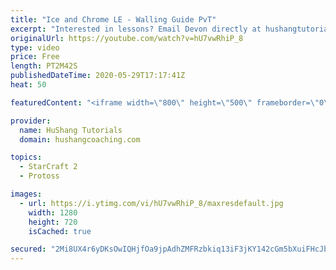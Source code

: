 ```yaml
---
title: "Ice and Chrome LE - Walling Guide PvT"
excerpt: "Interested in lessons? Email Devon directly at hushangtutorials@outlook.com ------------------------------------------------------------------------------------------------------- Want to support HuShang Tutorials directly? Patreon is a website where you can contribute a monthly donation that will help"
originalUrl: https://youtube.com/watch?v=hU7vwRhiP_8
type: video
price: Free
length: PT2M42S
publishedDateTime: 2020-05-29T17:17:41Z
heat: 50

featuredContent: "<iframe width=\"800\" height=\"500\" frameborder=\"0\" src=\"https://www.youtube.com/embed/hU7vwRhiP_8\" allow=\"accelerometer; autoplay; encrypted-media; gyroscope; picture-in-picture\" allowfullscreen></iframe>"

provider:
  name: HuShang Tutorials
  domain: hushangcoaching.com

topics:
  - StarCraft 2
  - Protoss

images:
  - url: https://i.ytimg.com/vi/hU7vwRhiP_8/maxresdefault.jpg
    width: 1280
    height: 720
    isCached: true

secured: "2Mi8UX4r6yDKsOwIQHjfOa9jpAdhZMFRzbkiq13iF3jKY142cGm5bXuiFHcJbQePYMKya0Xk/BbmgsYjgiQ7w9NpsY67G4covTiU3zMEUaTvS5ZQwd8UKv3QDVRQMr/EyVp2a2NSsScAEz3Y9+VN4izDrrUQAY2/YzZKe+IfrmW8GTKp7sha3cOiNFd/12eIlbDTrDG0L9VIK2oPi774/HIZC7yBXjXoxddcIfwZimeZKhqWvXiLt0YQnvwbpbwNrnbwXh9w9+AB0Px4n0HtKO7EUhKlxdbR/NSEAIpU+PUcPGJ5ucr6xmMSYAUlR1qUAJRTE6jm+VTdTPz3QB6AIzqleTPCqqh5rGZ0czXxo6PbG3146LPz9fJy8Kpqe4eyQ93S6o/GqM8A7J8g5UXyUA==;weI5VvN5e7ZIVsMZ9i9mMQ=="
---
```


